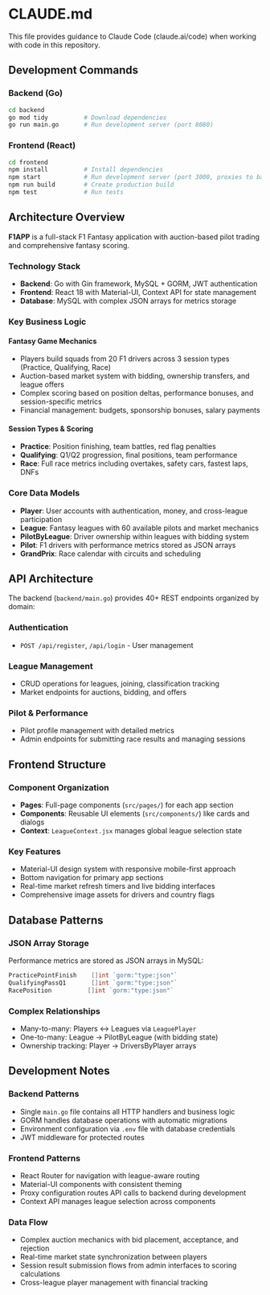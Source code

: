 # CLAUDE.md

This file provides guidance to Claude Code (claude.ai/code) when working with code in this repository.

## Development Commands

### Backend (Go)
```bash
cd backend
go mod tidy          # Download dependencies
go run main.go       # Run development server (port 8080)
```

### Frontend (React)
```bash
cd frontend
npm install          # Install dependencies
npm start            # Run development server (port 3000, proxies to backend)
npm run build        # Create production build
npm test             # Run tests
```

## Architecture Overview

**F1APP** is a full-stack F1 Fantasy application with auction-based pilot trading and comprehensive fantasy scoring.

### Technology Stack
- **Backend**: Go with Gin framework, MySQL + GORM, JWT authentication
- **Frontend**: React 18 with Material-UI, Context API for state management
- **Database**: MySQL with complex JSON arrays for metrics storage

### Key Business Logic

#### Fantasy Game Mechanics
- Players build squads from 20 F1 drivers across 3 session types (Practice, Qualifying, Race)
- Auction-based market system with bidding, ownership transfers, and league offers
- Complex scoring based on position deltas, performance bonuses, and session-specific metrics
- Financial management: budgets, sponsorship bonuses, salary payments

#### Session Types & Scoring
- **Practice**: Position finishing, team battles, red flag penalties
- **Qualifying**: Q1/Q2 progression, final positions, team performance
- **Race**: Full race metrics including overtakes, safety cars, fastest laps, DNFs

### Core Data Models
- **Player**: User accounts with authentication, money, and cross-league participation
- **League**: Fantasy leagues with 60 available pilots and market mechanics
- **PilotByLeague**: Driver ownership within leagues with bidding system
- **Pilot**: F1 drivers with performance metrics stored as JSON arrays
- **GrandPrix**: Race calendar with circuits and scheduling

## API Architecture

The backend (`backend/main.go`) provides 40+ REST endpoints organized by domain:

### Authentication
- `POST /api/register`, `/api/login` - User management

### League Management  
- CRUD operations for leagues, joining, classification tracking
- Market endpoints for auctions, bidding, and offers

### Pilot & Performance
- Pilot profile management with detailed metrics
- Admin endpoints for submitting race results and managing sessions

## Frontend Structure

### Component Organization
- **Pages**: Full-page components (`src/pages/`) for each app section
- **Components**: Reusable UI elements (`src/components/`) like cards and dialogs  
- **Context**: `LeagueContext.jsx` manages global league selection state

### Key Features
- Material-UI design system with responsive mobile-first approach
- Bottom navigation for primary app sections
- Real-time market refresh timers and live bidding interfaces
- Comprehensive image assets for drivers and country flags

## Database Patterns

### JSON Array Storage
Performance metrics are stored as JSON arrays in MySQL:
```go
PracticePointFinish    []int `gorm:"type:json"`
QualifyingPassQ1       []int `gorm:"type:json"`  
RacePosition          []int `gorm:"type:json"`
```

### Complex Relationships
- Many-to-many: Players ↔ Leagues via `LeaguePlayer`
- One-to-many: League → PilotByLeague (with bidding state)
- Ownership tracking: Player → DriversByPlayer arrays

## Development Notes

### Backend Patterns
- Single `main.go` file contains all HTTP handlers and business logic
- GORM handles database operations with automatic migrations
- Environment configuration via `.env` file with database credentials
- JWT middleware for protected routes

### Frontend Patterns  
- React Router for navigation with league-aware routing
- Material-UI components with consistent theming
- Proxy configuration routes API calls to backend during development
- Context API manages league selection across components

### Data Flow
- Complex auction mechanics with bid placement, acceptance, and rejection
- Real-time market state synchronization between players
- Session result submission flows from admin interfaces to scoring calculations
- Cross-league player management with financial tracking